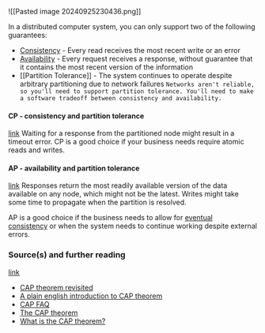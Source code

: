 ![[Pasted image 20240925230436.png]]

In a distributed computer system, you can only support two of the following guarantees:

- [Consistency](Consistency.md) - Every read receives the most recent write or an error
- [Availability](Availability.md) - Every request receives a response, without guarantee that it contains the most recent version of the information
- [[Partition Tolerance]] - The system continues to operate despite arbitrary partitioning due to network failures
```Networks aren't reliable, so you'll need to support partition tolerance. You'll need to make a software tradeoff between consistency and availability.```

#### CP - consistency and partition tolerance
[link](https://github.com/donnemartin/system-design-primer?tab=readme-ov-file#cp---consistency-and-partition-tolerance)
Waiting for a response from the partitioned node might result in a timeout error. CP is a good choice if your business needs require atomic reads and writes.
#### AP - availability and partition tolerance
[link](https://github.com/donnemartin/system-design-primer?tab=readme-ov-file#ap---availability-and-partition-tolerance)
Responses return the most readily available version of the data available on any node, which might not be the latest. Writes might take some time to propagate when the partition is resolved.

AP is a good choice if the business needs to allow for [eventual consistency](https://github.com/donnemartin/system-design-primer?tab=readme-ov-file#eventual-consistency) or when the system needs to continue working despite external errors.
### Source(s) and further reading
[link](https://github.com/donnemartin/system-design-primer?tab=readme-ov-file#sources-and-further-reading-3)

- [CAP theorem revisited](http://robertgreiner.com/2014/08/cap-theorem-revisited/)
- [A plain english introduction to CAP theorem](http://ksat.me/a-plain-english-introduction-to-cap-theorem)
- [CAP FAQ](https://github.com/henryr/cap-faq)
- [The CAP theorem](https://www.youtube.com/watch?v=k-Yaq8AHlFA)
- [What is the CAP theorem?](https://www.ibm.com/topics/cap-theorem)

